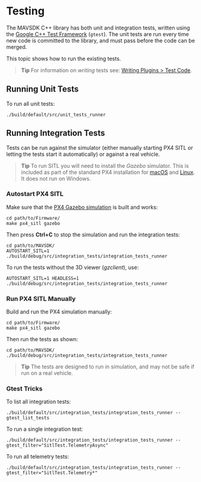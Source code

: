 # Testing

The MAVSDK C++ library has both unit and integration tests, written using the [Google C++ Test Framework](https://github.com/google/googletest/blob/master/googletest/docs/primer.md) (`gtest`).
The unit tests are run every time new code is committed to the library, and must pass before the code can be merged.

This topic shows how to run the existing tests.

> **Tip** For information on _writing_ tests see: [Writing Plugins &gt; Test Code](../contributing/plugins.md#testing).

## Running Unit Tests

To run all unit tests:

```
./build/default/src/unit_tests_runner
```

## Running Integration Tests

Tests can be run against the simulator (either manually starting PX4 SITL or letting the tests start it automatically) or against a real vehicle.

> **Tip** To run SITL you will need to install the _Gazebo_ simulator.
> This is included as part of the standard PX4 installation for [macOS](https://dev.px4.io/master/en/setup/dev_env_mac.html)
> and [Linux](https://dev.px4.io/master/en/setup/dev_env_linux.html).
> It does not run on Windows.

### Autostart PX4 SITL

Make sure that the [PX4 Gazebo simulation](https://dev.px4.io/master/en/simulation/gazebo.html) is built and works:

```
cd path/to/Firmware/
make px4_sitl gazebo
```

Then press **Ctrl+C** to stop the simulation and run the integration tests:

```
cd path/to/MAVSDK/
AUTOSTART_SITL=1 ./build/debug/src/integration_tests/integration_tests_runner
```

To run the tests without the 3D viewer (_gzclient_), use:

```
AUTOSTART_SITL=1 HEADLESS=1 ./build/debug/src/integration_tests/integration_tests_runner
```

### Run PX4 SITL Manually

Build and run the PX4 simulation manually:

```
cd path/to/Firmware/
make px4_sitl gazebo
```

Then run the tests as shown:

```
cd path/to/MAVSDK/
./build/debug/src/integration_tests/integration_tests_runner
```

> **Tip** The tests are designed to run in simulation, and may not be safe if run on a real vehicle.

### Gtest Tricks

To list all integration tests:

```
./build/default/src/integration_tests/integration_tests_runner --gtest_list_tests
```

To run a single integration test:

```
./build/default/src/integration_tests/integration_tests_runner --gtest_filter="SitlTest.TelemetryAsync"
```

To run all telemetry tests:

```
./build/default/src/integration_tests/integration_tests_runner --gtest_filter="SitlTest.Telemetry*"
```

